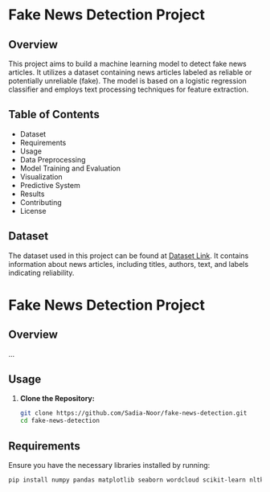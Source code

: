 # Fake News Detection Project

## Overview

This project aims to build a machine learning model to detect fake news articles. It utilizes a dataset containing news articles labeled as reliable or potentially unreliable (fake). The model is based on a logistic regression classifier and employs text processing techniques for feature extraction.

## Table of Contents

- Dataset
- Requirements
- Usage
- Data Preprocessing
- Model Training and Evaluation
- Visualization
- Predictive System
- Results
- Contributing
- License

## Dataset

The dataset used in this project can be found at [Dataset Link](https://www.kaggle.com/c/fake-news/data?select=train.csv). It contains information about news articles, including titles, authors, text, and labels indicating reliability.

# Fake News Detection Project

## Overview

...

## Usage

1. **Clone the Repository:**
   ```bash
   git clone https://github.com/Sadia-Noor/fake-news-detection.git
   cd fake-news-detection

## Requirements

Ensure you have the necessary libraries installed by running:

```bash
pip install numpy pandas matplotlib seaborn wordcloud scikit-learn nltk

